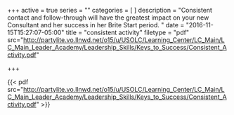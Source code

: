 +++
active = true
series = ""
categories = [
]
description = "Consistent contact and follow-through will have the greatest impact on your new Consultant and her success in her Brite Start period. "
date = "2016-11-15T15:27:07-05:00"
title = "consistent activity"
filetype = "pdf"
src="http://partylite.vo.llnwd.net/o15/u/USOLC/Learning_Center/LC_Main/LC_Main_Leader_Academy/Leadership_Skills/Keys_to_Success/Consistent_Activity.pdf"

+++

{{< pdf src="http://partylite.vo.llnwd.net/o15/u/USOLC/Learning_Center/LC_Main/LC_Main_Leader_Academy/Leadership_Skills/Keys_to_Success/Consistent_Activity.pdf" >}}
